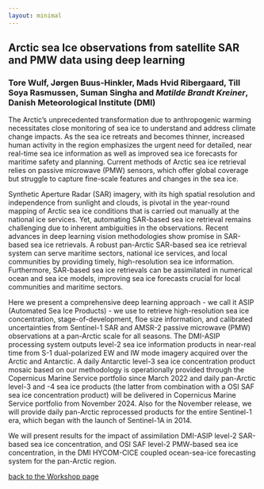 ```yaml
---
layout: minimal
---
```


## Arctic sea Ice observations from satellite SAR and PMW data using deep learning
### Tore Wulf, Jørgen Buus-Hinkler, Mads Hvid Ribergaard, Till Soya Rasmussen, Suman Singha and *Matilde Brandt Kreiner*, Danish Meteorological Institute (DMI)

The Arctic’s unprecedented transformation due to anthropogenic warming necessitates close monitoring of sea ice to understand and address climate change impacts. 
As the sea ice retreats and becomes thinner, increased human activity in the region emphasizes the urgent need for detailed, near real-time sea ice information as well as improved sea ice forecasts for maritime safety and planning. 
Current methods of Arctic sea ice retrieval relies on passive microwave (PMW) sensors, which offer global coverage but struggle to capture fine-scale features and changes in the sea ice. 

Synthetic Aperture Radar (SAR) imagery, with its high spatial resolution and independence from sunlight and clouds, is pivotal in the year-round mapping of Arctic sea ice conditions that is carried out manually at the national ice services. 
Yet, automating SAR-based sea ice retrieval remains challenging due to inherent ambiguities in the observations. 
Recent advances in deep learning vision methodologies show promise in SAR-based sea ice retrievals. 
A robust pan-Arctic SAR-based sea ice retrieval system can serve maritime sectors, national ice services, and local communities by providing timely, high-resolution sea ice information. 
Furthermore, SAR-based sea ice retrievals can be assimilated in numerical ocean and sea ice models, improving sea ice forecasts crucial for local communities and maritime sectors.

Here we present a comprehensive deep learning approach - we call it ASIP (Automated Sea Ice Products) - we use to retrieve high-resolution sea ice concentration, stage-of-development, floe size information, and calibrated uncertainties from Sentinel-1 SAR and AMSR-2 passive microwave (PMW) observations at a pan-Arctic scale for all seasons. 
The DMI-ASIP processing system outputs level-2 sea ice information products in near-real time from S-1 dual-polarized EW and IW mode imagery acquired over the Arctic and Antarctic. 
A daily Antarctic level-3 sea ice concentration product mosaic based on our methodology is operationally provided through the Copernicus Marine Service portfolio since March 2022 and daily pan-Arctic level-3 and -4 sea ice products (the latter from combination with a OSI SAF sea ice concentration product) will be delivered in Copernicus Marine Service portfolio from November 2024. 
Also for the November release, we will provide daily pan-Arctic reprocessed products for the entire Sentinel-1 era, which began with the launch of Sentinel-1A in 2014.

We will present results for the impact of assimilation DMI-ASIP level-2 SAR-based sea ice concentration, and OSI SAF level-2 PMW-based sea ice concentration, in the DMI HYCOM-CICE coupled ocean-sea-ice forecasting system for the pan-Arctic region.

[back to the Workshop page](https://nansencenter.github.io/superice-nersc/workshop/)

